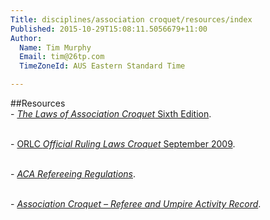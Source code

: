 ```yaml
---
Title: disciplines/association croquet/resources/index
Published: 2015-10-29T15:08:11.5056679+11:00
Author:
  Name: Tim Murphy
  Email: tim@26tp.com
  TimeZoneId: AUS Eastern Standard Time

---
```

##Resources
<br/>- [*The Laws of Association Croquet* Sixth Edition](/the-laws-of-association-croquet-.pdf).

<br/>- [ORLC *Official Ruling Laws Croquet* September 2009](resources/orlc-september-2009.pdf).

<br/>- [*ACA Refereeing Regulations*](/aca-refereeing-regulations-october-2015.pdf).

<br/>- [*Association Croquet – Referee and Umpire Activity Record*](resources/referee-umpire-activity-record-version-4.pdf).